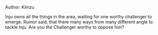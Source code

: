 Author: Kiinzu

Inju owns all the things in the area, waiting for one worthy challenger to emerge. Rumor said, that there many ways from many different angle to tackle Inju. Are you the Challenger worthy to oppose him?
